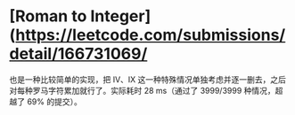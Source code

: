 # [Roman to Integer](https://leetcode.com/submissions/detail/166731069/

也是一种比较简单的实现，把 IV、IX 这一种特殊情况单独考虑并逐一删去，之后对每种罗马字符累加就行了。实际耗时 28 ms（通过了 3999/3999 种情况，超越了 69% 的提交）。
